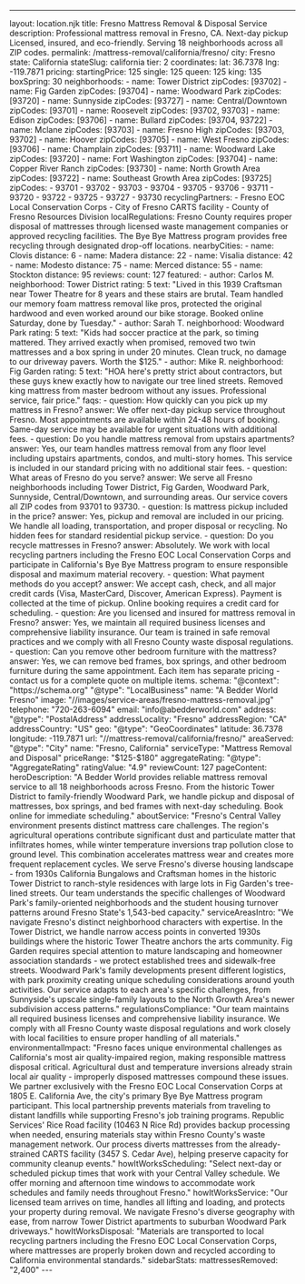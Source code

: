 ---
layout: location.njk
title: Fresno Mattress Removal & Disposal Service
description: Professional mattress removal in Fresno, CA. Next-day pickup Licensed, insured, and eco-friendly. Serving 18 neighborhoods across all ZIP codes.
permalink: /mattress-removal/california/fresno/
city: Fresno state: California stateSlug: california tier: 2 coordinates: lat: 36.7378 lng: -119.7871 pricing: startingPrice: 125 single: 125 queen: 125 king: 135 boxSpring: 30 neighborhoods: - name: Tower District zipCodes: [93702] - name: Fig Garden zipCodes: [93704] - name: Woodward Park zipCodes: [93720] - name: Sunnyside zipCodes: [93727] - name: Central/Downtown zipCodes: [93701] - name: Roosevelt zipCodes: [93702, 93703] - name: Edison zipCodes: [93706] - name: Bullard zipCodes: [93704, 93722] - name: Mclane zipCodes: [93703] - name: Fresno High zipCodes: [93703, 93702] - name: Hoover zipCodes: [93705] - name: West Fresno zipCodes: [93706] - name: Champlain zipCodes: [93711] - name: Woodward Lake zipCodes: [93720] - name: Fort Washington zipCodes: [93704] - name: Copper River Ranch zipCodes: [93730] - name: North Growth Area zipCodes: [93722] - name: Southeast Growth Area zipCodes: [93725] zipCodes: - 93701 - 93702 - 93703 - 93704 - 93705 - 93706 - 93711 - 93720 - 93722 - 93725 - 93727 - 93730 recyclingPartners: - Fresno EOC Local Conservation Corps - City of Fresno CARTS facility - County of Fresno Resources Division localRegulations: Fresno County requires proper disposal of mattresses through licensed waste management companies or approved recycling facilities. The Bye Bye Mattress program provides free recycling through designated drop-off locations. nearbyCities: - name: Clovis distance: 6 - name: Madera distance: 22 - name: Visalia distance: 42 - name: Modesto distance: 75 - name: Merced distance: 55 - name: Stockton distance: 95 reviews: count: 127 featured: - author: Carlos M. neighborhood: Tower District rating: 5 text: "Lived in this 1939 Craftsman near Tower Theatre for 8 years and these stairs are brutal. Team handled our memory foam mattress removal like pros, protected the original hardwood and even worked around our bike storage. Booked online Saturday, done by Tuesday." - author: Sarah T. neighborhood: Woodward Park rating: 5 text: "Kids had soccer practice at the park, so timing mattered. They arrived exactly when promised, removed two twin mattresses and a box spring in under 20 minutes. Clean truck, no damage to our driveway pavers. Worth the $125." - author: Mike R. neighborhood: Fig Garden rating: 5 text: "HOA here's pretty strict about contractors, but these guys knew exactly how to navigate our tree lined streets. Removed king mattress from master bedroom without any issues. Professional service, fair price." faqs: - question: How quickly can you pick up my mattress in Fresno? answer: We offer next-day pickup service throughout Fresno. Most appointments are available within 24-48 hours of booking. Same-day service may be available for urgent situations with additional fees. - question: Do you handle mattress removal from upstairs apartments? answer: Yes, our team handles mattress removal from any floor level including upstairs apartments, condos, and multi-story homes. This service is included in our standard pricing with no additional stair fees. - question: What areas of Fresno do you serve? answer: We serve all Fresno neighborhoods including Tower District, Fig Garden, Woodward Park, Sunnyside, Central/Downtown, and surrounding areas. Our service covers all ZIP codes from 93701 to 93730. - question: Is mattress pickup included in the price? answer: Yes, pickup and removal are included in our pricing. We handle all loading, transportation, and proper disposal or recycling. No hidden fees for standard residential pickup service. - question: Do you recycle mattresses in Fresno? answer: Absolutely. We work with local recycling partners including the Fresno EOC Local Conservation Corps and participate in California's Bye Bye Mattress program to ensure responsible disposal and maximum material recovery. - question: What payment methods do you accept? answer: We accept cash, check, and all major credit cards (Visa, MasterCard, Discover, American Express). Payment is collected at the time of pickup. Online booking requires a credit card for scheduling. - question: Are you licensed and insured for mattress removal in Fresno? answer: Yes, we maintain all required business licenses and comprehensive liability insurance. Our team is trained in safe removal practices and we comply with all Fresno County waste disposal regulations. - question: Can you remove other bedroom furniture with the mattress? answer: Yes, we can remove bed frames, box springs, and other bedroom furniture during the same appointment. Each item has separate pricing - contact us for a complete quote on multiple items. schema: "@context": "https://schema.org" "@type": "LocalBusiness" name: "A Bedder World Fresno" image: "//images/service-areas/fresno-mattress-removal.jpg" telephone: "720-263-6094" email: "info@abedderworld.com" address: "@type": "PostalAddress" addressLocality: "Fresno" addressRegion: "CA" addressCountry: "US" geo: "@type": "GeoCoordinates" latitude: 36.7378 longitude: -119.7871 url: "//mattress-removal/california/fresno/" areaServed: "@type": "City" name: "Fresno, California" serviceType: "Mattress Removal and Disposal" priceRange: "$125-$180" aggregateRating: "@type": "AggregateRating" ratingValue: "4.9" reviewCount: 127 pageContent: heroDescription: "A Bedder World provides reliable mattress removal service to all 18 neighborhoods across Fresno. From the historic Tower District to family-friendly Woodward Park, we handle pickup and disposal of mattresses, box springs, and bed frames with next-day scheduling. Book online for immediate scheduling." aboutService: "Fresno's Central Valley environment presents distinct mattress care challenges. The region's agricultural operations contribute significant dust and particulate matter that infiltrates homes, while winter temperature inversions trap pollution close to ground level. This combination accelerates mattress wear and creates more frequent replacement cycles. We serve Fresno's diverse housing landscape - from 1930s California Bungalows and Craftsman homes in the historic Tower District to ranch-style residences with large lots in Fig Garden's tree-lined streets. Our team understands the specific challenges of Woodward Park's family-oriented neighborhoods and the student housing turnover patterns around Fresno State's 1,543-bed capacity." serviceAreasIntro: "We navigate Fresno's distinct neighborhood characters with expertise. In the Tower District, we handle narrow access points in converted 1930s buildings where the historic Tower Theatre anchors the arts community. Fig Garden requires special attention to mature landscaping and homeowner association standards - we protect established trees and sidewalk-free streets. Woodward Park's family developments present different logistics, with park proximity creating unique scheduling considerations around youth activities. Our service adapts to each area's specific challenges, from Sunnyside's upscale single-family layouts to the North Growth Area's newer subdivision access patterns." regulationsCompliance: "Our team maintains all required business licenses and comprehensive liability insurance. We comply with all Fresno County waste disposal regulations and work closely with local facilities to ensure proper handling of all materials." environmentalImpact: "Fresno faces unique environmental challenges as California's most air quality-impaired region, making responsible mattress disposal critical. Agricultural dust and temperature inversions already strain local air quality - improperly disposed mattresses compound these issues. We partner exclusively with the Fresno EOC Local Conservation Corps at 1805 E. California Ave, the city's primary Bye Bye Mattress program participant. This local partnership prevents materials from traveling to distant landfills while supporting Fresno's job training programs. Republic Services' Rice Road facility (10463 N Rice Rd) provides backup processing when needed, ensuring materials stay within Fresno County's waste management network. Our process diverts mattresses from the already-strained CARTS facility (3457 S. Cedar Ave), helping preserve capacity for community cleanup events." howItWorksScheduling: "Select next-day or scheduled pickup times that work with your Central Valley schedule. We offer morning and afternoon time windows to accommodate work schedules and family needs throughout Fresno." howItWorksService: "Our licensed team arrives on time, handles all lifting and loading, and protects your property during removal. We navigate Fresno's diverse geography with ease, from narrow Tower District apartments to suburban Woodward Park driveways." howItWorksDisposal: "Materials are transported to local recycling partners including the Fresno EOC Local Conservation Corps, where mattresses are properly broken down and recycled according to California environmental standards." sidebarStats: mattressesRemoved: "2,400" ---